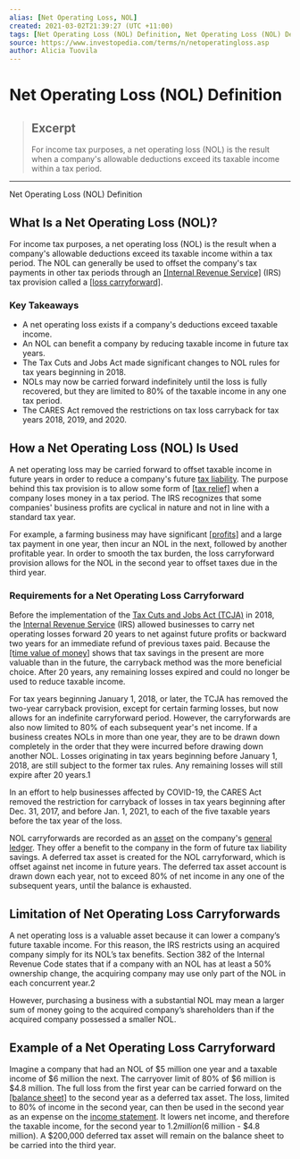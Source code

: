 ```yaml
---
alias: [Net Operating Loss, NOL]
created: 2021-03-02T21:39:27 (UTC +11:00)
tags: [Net Operating Loss (NOL) Definition, Net Operating Loss (NOL) Definition]
source: https://www.investopedia.com/terms/n/netoperatingloss.asp
author: Alicia Tuovila
---
```


# Net Operating Loss (NOL) Definition

> ## Excerpt
> For income tax purposes, a net operating loss (NOL) is the result when a company's allowable deductions exceed its taxable income within a tax period.

---

Net Operating Loss (NOL) Definition
## What Is a Net Operating Loss (NOL)?

For income tax purposes, a net operating loss (NOL) is the result when a company's allowable deductions exceed its taxable income within a tax period. The NOL can generally be used to offset the company's tax payments in other tax periods through an [[Internal Revenue Service]](https://www.investopedia.com/terms/i/irs.asp) (IRS) tax provision called a [[loss carryforward]](https://www.investopedia.com/terms/l/losscarryforward.asp).

### Key Takeaways

-   A net operating loss exists if a company's deductions exceed taxable income.
-   An NOL can benefit a company by reducing taxable income in future tax years.
-   The Tax Cuts and Jobs Act made significant changes to NOL rules for tax years beginning in 2018.
-   NOLs may now be carried forward indefinitely until the loss is fully recovered, but they are limited to 80% of the taxable income in any one tax period.
-   The CARES Act removed the restrictions on tax loss carryback for tax years 2018, 2019, and 2020.

## How a Net Operating Loss (NOL) Is Used

A net operating loss may be carried forward to offset taxable income in future years in order to reduce a company's future [tax liability](https://www.investopedia.com/terms/t/taxliability.asp). The purpose behind this tax provision is to allow some form of [[tax relief]](https://www.investopedia.com/terms/t/tax-relief.asp) when a company loses money in a tax period. The IRS recognizes that some companies' business profits are cyclical in nature and not in line with a standard tax year.

For example, a farming business may have significant [[profits]](https://www.investopedia.com/terms/p/profit.asp) and a large tax payment in one year, then incur an NOL in the next, followed by another profitable year. In order to smooth the tax burden, the loss carryforward provision allows for the NOL in the second year to offset taxes due in the third year.

### Requirements for a Net Operating Loss Carryforward

Before the implementation of the [Tax Cuts and Jobs Act (TCJA)](https://www.investopedia.com/taxes/trumps-tax-reform-plan-explained/) in 2018, the [Internal Revenue Service](https://www.investopedia.com/terms/i/irs.asp) (IRS) allowed businesses to carry net operating losses forward 20 years to net against future profits or backward two years for an immediate refund of previous taxes paid. Because the [[time value of money]](https://www.investopedia.com/terms/t/timevalueofmoney.asp) shows that tax savings in the present are more valuable than in the future, the carryback method was the more beneficial choice. After 20 years, any remaining losses expired and could no longer be used to reduce taxable income.

For tax years beginning January 1, 2018, or later, the TCJA has removed the two-year carryback provision, except for certain farming losses, but now allows for an indefinite carryforward period. However, the carryforwards are also now limited to 80% of each subsequent year's net income. If a business creates NOLs in more than one year, they are to be drawn down completely in the order that they were incurred before drawing down another NOL. Losses originating in tax years beginning before January 1, 2018, are still subject to the former tax rules. Any remaining losses will still expire after 20 years.1

In an effort to help businesses affected by COVID-19, the CARES Act removed the restriction for carryback of losses in tax years beginning after Dec. 31, 2017, and before Jan. 1, 2021, to each of the five taxable years before the tax year of the loss.

NOL carryforwards are recorded as an [asset](https://www.investopedia.com/terms/a/asset.asp) on the company's [general ledger](https://www.investopedia.com/terms/g/generalledger.asp). They offer a benefit to the company in the form of future tax liability savings. A deferred tax asset is created for the NOL carryforward, which is offset against net income in future years. The deferred tax asset account is drawn down each year, not to exceed 80% of net income in any one of the subsequent years, until the balance is exhausted.

## Limitation of Net Operating Loss Carryforwards

A net operating loss is a valuable asset because it can lower a company’s future taxable income. For this reason, the IRS restricts using an acquired company simply for its NOL’s tax benefits. Section 382 of the Internal Revenue Code states that if a company with an NOL has at least a 50% ownership change, the acquiring company may use only part of the NOL in each concurrent year.2

However, purchasing a business with a substantial NOL may mean a larger sum of money going to the acquired company’s shareholders than if the acquired company possessed a smaller NOL.

## Example of a Net Operating Loss Carryforward

Imagine a company that had an NOL of $5 million one year and a taxable income of $6 million the next. The carryover limit of 80% of $6 million is $4.8 million. The full loss from the first year can be carried forward on the [[balance sheet]](https://www.investopedia.com/terms/b/balancesheet.asp) to the second year as a deferred tax asset. The loss, limited to 80% of income in the second year, can then be used in the second year as an expense on the [income statement](https://www.investopedia.com/terms/i/incomestatement.asp). It lowers net income, and therefore the taxable income, for the second year to $1.2 million ($6 million - $4.8 million). A $200,000 deferred tax asset will remain on the balance sheet to be carried into the third year.
